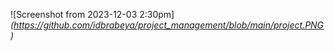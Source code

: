 ![Screenshot from 2023-12-03 2:30pm]_(https://github.com/idbrabeya/project_management/blob/main/project.PNG)_
